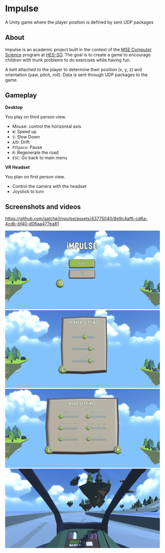 # Impulse
A Unity game where the player position is defined by sent UDP packages

## About

Impulse is an academic project built in the context of the [MSE Computer Science](https://www.hes-so.ch/en/field-of-study/ia/mse/cs) program at [HES-SO](https://www.hes-so.ch/en). The goal is to create a game to encourage children with trunk problems to do exercises while having fun.

A belt attached to the player to determine their position (x, y, z) and orientation (yaw, pitch, roll). Data is sent through UDP packages to the game.

## Gameplay

**Desktop**

You play on third person view.
- Mouse: control the horizontal axis
- `W`: Speed up
- `S`: Slow Down
- `A`/`D`: Drift
- `P`/`Space`: Pause
- `R`: Regenerate the road
- `ESC`: Go back to main menu

**VR Headset**

You plan on first person view.
- Control the camera with the headset
- Joystick to turn

## Screenshots and videos

https://github.com/satche/impulse/assets/43775040/8e9c4af6-cd6a-4cdb-bf40-d06aa477ea81

![Screenshot of main menu](<imgs/main-menu.png>)
![Screenshot of player settings](<imgs/player-settings.png>)
![Screenshot of road settings](<imgs/road-settings.png>)
![Screenshot of cockpit view](<imgs/cockpit-view.png>)
